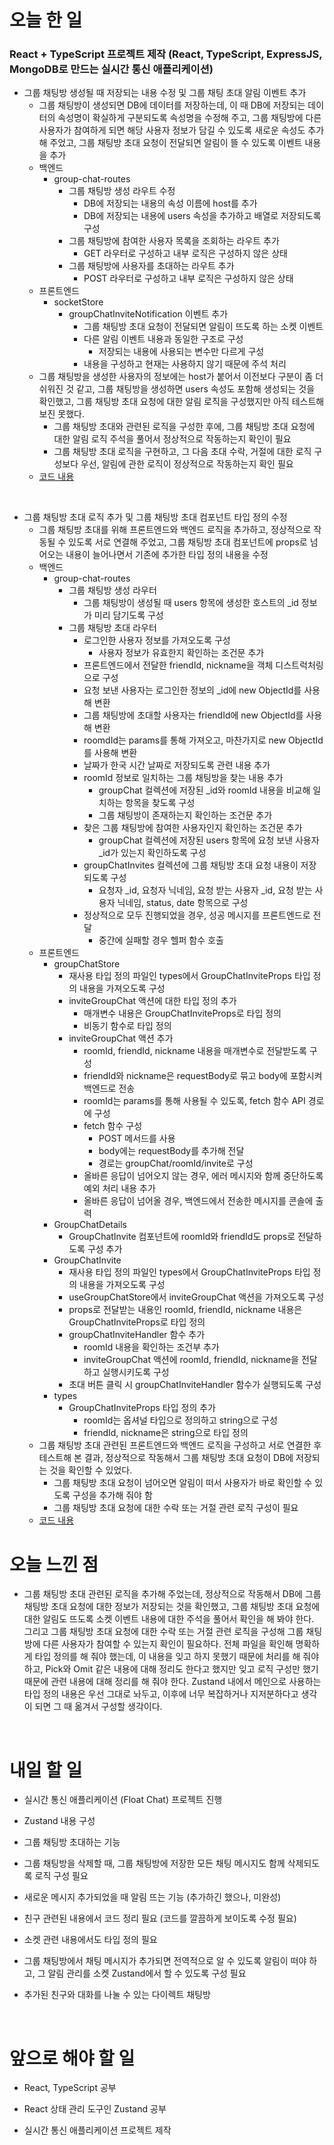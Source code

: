 # 오늘 한 일

### React + TypeScript 프로젝트 제작 (React, TypeScript, ExpressJS, MongoDB로 만드는 실시간 통신 애플리케이션)

- 그룹 채팅방 생성될 때 저장되는 내용 수정 및 그룹 채팅 초대 알림 이벤트 추가
  - 그룹 채팅방이 생성되면 DB에 데이터를 저장하는데, 이 때 DB에 저장되는 데이터의 속성명이 확실하게 구분되도록 속성명을 수정해 주고, 그룹 채팅방에 다른 사용자가 참여하게 되면 해당 사용자 정보가 담길 수 있도록 새로운 속성도 추가해 주었고, 그룹 채팅방 초대 요청이 전달되면 알림이 뜰 수 있도록 이벤트 내용을 추가
  - 백엔드
    - group-chat-routes
      - 그룹 채팅방 생성 라우트 수정
        - DB에 저장되는 내용의 속성 이름에 host를 추가
        - DB에 저장되는 내용에 users 속성을 추가하고 배열로 저장되도록 구성
      - 그룹 채팅방에 참여한 사용자 목록을 조회하는 라우트 추가
        - GET 라우터로 구성하고 내부 로직은 구성하지 않은 상태
      - 그룹 채팅방에 사용자를 초대하는 라우트 추가
        - POST 라우터로 구성하고 내부 로직은 구성하지 않은 상태
  - 프론트엔드
    - socketStore
      - groupChatInviteNotification 이벤트 추가
        - 그룹 채팅방 초대 요청이 전달되면 알림이 뜨도록 하는 소켓 이벤트
        - 다른 알림 이벤트 내용과 동일한 구조로 구성
          - 저장되는 내용에 사용되는 변수만 다르게 구성
        - 내용을 구성하고 현재는 사용하지 않기 때문에 주석 처리
  - 그룹 채팅방을 생성한 사용자의 정보에는 host가 붙어서 이전보다 구분이 좀 더 쉬워진 것 같고, 그룹 채팅방을 생성하면 users 속성도 포함해 생성되는 것을 확인했고, 그룹 채팅방 초대 요청에 대한 알림 로직을 구성했지만 아직 테스트해 보진 못했다.
    - 그룹 채팅방 초대와 관련된 로직을 구성한 후에, 그룹 채팅방 초대 요청에 대한 알림 로직 주석을 풀어서 정상적으로 작동하는지 확인이 필요
    - 그룹 채팅방 초대 로직을 구현하고, 그 다음 초대 수락, 거절에 대한 로직 구성보다 우선, 알림에 관한 로직이 정상적으로 작동하는지 확인 필요
  - [코드 내용](https://github.com/jeongsangtae/float-chat/commit/88581a89da82bc5a79b40f105bfefa32716ce83b)

<br />

- 그룹 채팅방 초대 로직 추가 및 그룹 채팅방 초대 컴포넌트 타입 정의 수정
  - 그룹 채팅방 초대를 위해 프론트엔드와 백엔드 로직을 추가하고, 정상적으로 작동될 수 있도록 서로 연결해 주었고, 그룹 채팅방 초대 컴포넌트에 props로 넘어오는 내용이 늘어나면서 기존에 추가한 타입 정의 내용을 수정
  - 백엔드
    - group-chat-routes
      - 그룹 채팅방 생성 라우터
        - 그룹 채팅방이 생성될 때 users 항목에 생성한 호스트의 \_id 정보가 미리 담기도록 구성
      - 그룹 채팅방 초대 라우터
        - 로그인한 사용자 정보를 가져오도록 구성
          - 사용자 정보가 유효한지 확인하는 조건문 추가
        - 프론트엔드에서 전달한 friendId, nickname을 객체 디스트럭처링으로 구성
        - 요청 보낸 사용자는 로그인한 정보의 \_id에 new ObjectId를 사용해 변환
        - 그룹 채팅방에 초대할 사용자는 friendId에 new ObjectId를 사용해 변환
        - roomdId는 params를 통해 가져오고, 마찬가지로 new ObjectId를 사용해 변환
        - 날짜가 한국 시간 날짜로 저장되도록 관련 내용 추가
        - roomId 정보로 일치하는 그룹 채팅방을 찾는 내용 추가
          - groupChat 컬렉션에 저장된 \_id와 roomId 내용을 비교해 일치하는 항목을 찾도록 구성
          - 그룹 채팅방이 존재하는지 확인하는 조건문 추가
        - 찾은 그룹 채팅방에 참여한 사용자인지 확인하는 조건문 추가
          - groupChat 컬렉션에 저장된 users 항목에 요청 보낸 사용자 \_id가 있는지 확인하도록 구성
        - groupChatInvites 컬렉션에 그룹 채팅방 초대 요청 내용이 저장되도록 구성
          - 요청자 \_id, 요청자 닉네임, 요청 받는 사용자 \_id, 요청 받는 사용자 닉네임, status, date 항목으로 구성
        - 정상적으로 모두 진행되었을 경우, 성공 메시지를 프론트엔드로 전달
          - 중간에 실패할 경우 헬퍼 함수 호출
  - 프론트엔드
    - groupChatStore
      - 재사용 타입 정의 파일인 types에서 GroupChatInviteProps 타입 정의 내용을 가져오도록 구성
      - inviteGroupChat 액션에 대한 타입 정의 추가
        - 매개변수 내용은 GroupChatInviteProps로 타입 정의
        - 비동기 함수로 타입 정의
      - inviteGroupChat 액션 추가
        - roomId, friendId, nickname 내용을 매개변수로 전달받도록 구성
        - friendId와 nickname은 requestBody로 묶고 body에 포함시켜 백엔드로 전송
        - roomId는 params를 통해 사용될 수 있도록, fetch 함수 API 경로에 구성
        - fetch 함수 구성
          - POST 메서드를 사용
          - body에는 requestBody를 추가해 전달
          - 경로는 groupChat/roomId/invite로 구성
        - 올바른 응답이 넘어오지 않는 경우, 에러 메시지와 함께 중단하도록 예외 처리 내용 추가
        - 올바른 응답이 넘어올 경우, 백엔드에서 전송한 메시지를 콘솔에 출력
    - GroupChatDetails
      - GroupChatInvite 컴포넌트에 roomId와 friendId도 props로 전달하도록 구성 추가
    - GroupChatInvite
      - 재사용 타입 정의 파일인 types에서 GroupChatInviteProps 타입 정의 내용을 가져오도록 구성
      - useGroupChatStore에서 inviteGroupChat 액션을 가져오도록 구성
      - props로 전달받는 내용인 roomId, friendId, nickname 내용은 GroupChatInviteProps로 타입 정의
      - groupChatInviteHandler 함수 추가
        - roomId 내용을 확인하는 조건부 추가
        - inviteGroupChat 액션에 roomId, friendId, nickname을 전달하고 실행시키도록 구성
      - 초대 버튼 클릭 시 groupChatInviteHandler 함수가 실행되도록 구성
    - types
      - GroupChatInviteProps 타입 정의 추가
        - roomId는 옵셔널 타입으로 정의하고 string으로 구성
        - friendId, nickname은 string으로 타입 정의
  - 그룹 채팅방 초대 관련된 프론트엔드와 백엔드 로직을 구성하고 서로 연결한 후 테스트해 본 결과, 정상적으로 작동해서 그룹 채팅방 초대 요청이 DB에 저장되는 것을 확인할 수 있었다.
    - 그룹 채팅방 초대 요청이 넘어오면 알림이 떠서 사용자가 바로 확인할 수 있도록 구성을 추가해 줘야 함
    - 그룹 채팅방 초대 요청에 대한 수락 또는 거절 관련 로직 구성이 필요
  - [코드 내용](https://github.com/jeongsangtae/float-chat/commit/c733a79195ea47310fc980537d3e39e90e4c9304)

# 오늘 느낀 점

- 그룹 채팅방 초대 관련된 로직을 추가해 주었는데, 정상적으로 작동해서 DB에 그룹 채팅방 초대 요청에 대한 정보가 저장되는 것을 확인했고, 그룹 채팅방 초대 요청에 대한 알림도 뜨도록 소켓 이벤트 내용에 대한 주석을 풀어서 확인을 해 봐야 한다. 그리고 그룹 채팅방 초대 요청에 대한 수락 또는 거절 관련 로직을 구성해 그룹 채팅방에 다른 사용자가 참여할 수 있는지 확인이 필요하다. 전체 파일을 확인해 명확하게 타입 정의를 해 줘야 했는데, 이 내용을 잊고 하지 못했기 때문에 처리를 해 줘야 하고, Pick와 Omit 같은 내용에 대해 정리도 한다고 했지만 잊고 로직 구성만 했기 때문에 관련 내용에 대해 정리를 해 줘야 한다. Zustand 내에서 메인으로 사용하는 타입 정의 내용은 우선 그대로 놔두고, 이후에 너무 복잡하거나 지저분하다고 생각이 되면 그 때 옮겨서 구성할 생각이다.

<br />

# 내일 할 일

- 실시간 통신 애플리케이션 (Float Chat) 프로젝트 진행

- Zustand 내용 구성

- 그룹 채팅방 초대하는 기능

- 그룹 채팅방을 삭제할 때, 그룹 채팅방에 저장한 모든 채팅 메시지도 함께 삭제되도록 로직 구성 필요

- 새로운 메시지 추가되었을 때 알림 뜨는 기능 (추가하긴 했으나, 미완성)

- 친구 관련된 내용에서 코드 정리 필요 (코드를 깔끔하게 보이도록 수정 필요)

- 소켓 관련 내용에서도 타입 정의 필요

- 그룹 채팅방에서 채팅 메시지가 추가되면 전역적으로 알 수 있도록 알림이 떠야 하고, 그 알림 관리를 소켓 Zustand에서 할 수 있도록 구성 필요

- 추가된 친구와 대화를 나눌 수 있는 다이렉트 채팅방

<br />

# 앞으로 해야 할 일

- React, TypeScript 공부

- React 상태 관리 도구인 Zustand 공부

- 실시간 통신 애플리케이션 프로젝트 제작
